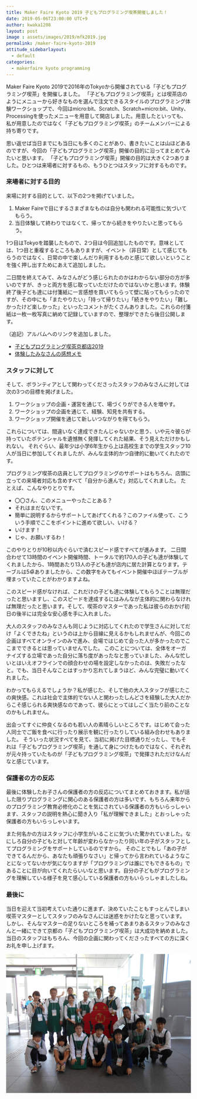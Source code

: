 ```yaml
---
title: Maker Faire Kyoto 2019 子どもプログラミング喫茶開催しました！
date: 2019-05-06T23:00:00 UTC+9
author: kwaka1208
layout: post
image : assets/images/2019/mfk2019.jpg
permalink: /maker-faire-kyoto-2019
attitude_sidebarlayout:
  - default
categories:
  - makerfaire kyoto programming
---
```

Maker Faire Kyoto 2019で2016年のTokyoから開催されている「子どもプログラミング喫茶」を開催しました。
「子どもプログラミング喫茶」とは喫茶店のようにメニューから好きなものを選んで注文できるスタイルのプログラミング体験ワークショップで、今回はmicro:bit、Scratch、Scratch+micro:bit、Unity、Processingを使ったメニューを用意して開店しました。用意したといっても、私が用意したのではなく「子どもプログラミング喫茶」のチームメンバーによる持ち寄りです。

思い返せば当日までにも当日にも多くのことがあり、書きたいことは山ほどあるのですが、今回の「子どもプログラミング喫茶」開催の目的に沿ってまとめてみたいと思います。
「子どもプログラミング喫茶」開催の目的は大きく2つありました。ひとつは来場者に対するもの、もうひとつはスタッフに対するものです。

### 来場者に対する目的
来場に対する目的として、以下の2つを掲げていました。

1. Maker Faireで目にするさまざまなものは自分も関われる可能性に気づいてもらう。
2. 当日体験して終わりではなくて、帰ってから続きをやりたいと思ってもらう。

1つ目はTokyoを踏襲したもので、2つ目は今回追加したものです。意味としては、1つ目と重複するところもありますが、イベント（非日常）として感じてもらうのではなく、日常の中で楽しんだり利用するものと感じて欲しいということを強く押し出すためにあえて追加しました。

二日間を終えてみて、みなさんがどう感じられたのかはわからない部分の方が多いのですが、きっと両方を感じ取っていただけたのではないかと思います。体験終了後子ども達には付箋紙に一言感想を買いてもらって壁に貼ってもらったのですが、その中にも「またやりたい」「持って帰りたい」「続きをやりたい」「難しかったけど楽しかった」といったコメントがたくさんありました。これらの付箋紙は一枚一枚写真に納めて記録していますので、整理ができたら後日公開します。

（追記）アルバムへのリンクを追加しました。
- [子どもプログラミング喫茶京都店2019](https://photos.app.goo.gl/tmYLfDhunEky6zhk7)
- [体験したみなさんの感想メモ](https://photos.app.goo.gl/BNm3M8D8TbpAsk2HA)

### スタッフに対して
そして、ボランティアとして関わってくださったスタッフのみなさんに対しては次の3つの目標を掲げました。

1. ワークショップの企画・運営を通じて、場づくりができる人を増やす。
2. ワークショップの企画を通じて、経験、知見を共有する。
3. ワークショップ開催を通じて新しいつながりを得てもらう。

これらについては、間違いなく達成できたんじゃないかと思う、いや元々彼らが持っていたポテンシャルを遺憾無く発揮してくれた結果、そう見えただけかもしれない。
それぐらい、最年少は小学6年生から上は高校生までの学生スタッフ10人が当日に参加してくれましたが、みんな主体的かつ自律的に動いてくれたのです。

プログラミング喫茶の店員としてプログラミングのサポートはもちろん、店頭に立っての来場者対応も含めすべて「自分から進んで」対応してくれました。
たとえば、こんなやりとりです。

- 〇〇さん、このメニューやったことある？
- それはまだないです。
- 簡単に説明するからサポートしてあげてくれる？このファイル使って、こういう手順でここをポイントに進めて欲しい、いける？
- いけます！
- じゃ、お願いするわ！

このやりとりが10秒以内ぐらいで済むスピード感ですべてが進みます。
二日間合わせて13時間のイベント開催時間、トータルで約170人の子ども達が体験してくれましたから、1時間あたり13人の子ども達が店内に居た計算となります。テーブルは5卓ありましたから、この数字をみてもイベント開催中ほぼテーブルが埋まっていたことがわかりますよね。

このスピード感がなければ、これだけの子ども達に体験してもらうことは無理だったと思いますし、このスピードを達成するにはみんなが主体的に関わらなければ無理だったと思います。そして、喫茶のマスターであった私は彼らのおかげ初日の後半には完全な安心感を手に入れました。

大人のスタッフのみなさんも同じように対応してくれたので学生さんに対してだけ「よくできたね」というのは上から目線に見えるかもしれませんが、今回この企画はすべてオンラインのみで進み、会場ではじめて会った人が多かったのでここまでできるとは思っていませんでした。
このことについては、全体をオーガナイズする立場であった自分に落ち度があったなと思っていました、みんな忙しいとはいえオフラインでの顔合わせの場を設定しなかったのは、失敗だったなと。でも、当日そんなことはすっかり忘れてしまうほど、みんな完璧に動いてくれました。

わかってもらえるでしょうか？私が感じた、そして他の大人スタッフが感じたこの爽快感。これは社会で主体的でない人と関わったしんどさを経験した大人だからこそ感じられる爽快感なのであって、彼らにとってはしごく当たり前のことなのかもしれません。

出会ってすぐに仲良くなるのも若い人の素晴らしいところです。はじめて会った人同士でご飯を食べに行ったり展示を観に行ったりしている組み合わせもありました。
そういった状況すべてを見て、当初に掲げた目標通りだったし、でもそれは「子どもプログラミング喫茶」を通して身につけたものではなく、それぞれが元々持っていたものが「子どもプログラミング喫茶」で発揮されただけなんだなと感じています。

### 保護者の方の反応
最後に体験したお子さんの保護者の方の反応についてまとめておきます。私が話した限りプログラミングに関心のある保護者の方は多いです、もちろん来年からのプログラミング教育必修化のことを気にされている保護者の方もいらっしゃいます、スタッフの説明を熱心に聞き入り「私が理解できました」とおっしゃった保護者の方もいらっしゃいます。

また何名かの方はスタッフに小学生がいることに気づいた驚かれていました。なにしろ自分の子どもと対して年齢が変わらなかったり同い年の子がスタッフとしてプログラミングをサポートしているのですから。
そのことでもし「あの子ができてるんだから、あなたも頑張りなさい」と帰ってから言われているようなことになってないかが気になりますが「プログラミングは誰にでもできるもの」であることに目が向いてくれたらいいなと思います。自分の子どもがプログラミングを理解している様子を見て感心している保護者の方もいらっしゃましたしね。

### 最後に
当日を迎えて当初考えていた通りに進まず、決めていたこともすっとんでしまい喫茶マスターとしてスタッフのみなさんには迷惑をかけたなと思っています。
しかし、そんなマスターの足りないところを補ってあまりあるスタッフのみなさんと一緒にできて京都の「子どもプログラミング喫茶」は大成功を納めました。
当日のスタッフはもちろん、今回の企画に関わってくださったすべての方に深くお礼を申し上げます。

![集合写真](/assets/images/2019/mfk2019.jpg)
